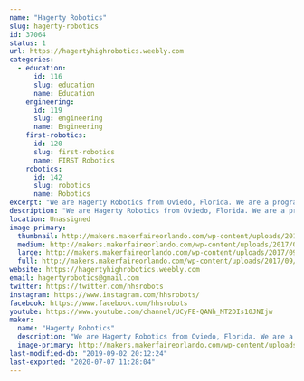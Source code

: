 ```yaml
---
name: "Hagerty Robotics"
slug: hagerty-robotics
id: 37064
status: 1
url: https://hagertyhighrobotics.weebly.com
categories:
  - education:
      id: 116
      slug: education
      name: Education
    engineering:
      id: 119
      slug: engineering
      name: Engineering
    first-robotics:
      id: 120
      slug: first-robotics
      name: FIRST Robotics
    robotics:
      id: 142
      slug: robotics
      name: Robotics
excerpt: "We are Hagerty Robotics from Oviedo, Florida. We are a program that aims to spread STEM to our community through our three teams that compete in the various competition levels FIRST and VEX has to offer. Last year, our robot took us all the way to the FIRST World Championships where we had a blast competing and learning. We hope to share our robot and the FIRST motto to the next generation of young innovators at Maker Faire Orlando and we can't wait to see you there!"
description: "We are Hagerty Robotics from Oviedo, Florida. We are a program that aims to spread STEM to our community through our three teams that compete in the various competition levels FIRST and VEX has to offer. Last year, with hard work and determination, our robot and engineering notebook took us all the way to the FIRST World Championships in Houston Texas.  At our exhibit, we will be demonstrating our robot(s) around the floor and showcasing our maneuverability, agility, and particle shooting abilities. Guests will have an opportunity to operate the robot and earn a special \"robot drivers license\"."
location: Unassigned
image-primary:
  thumbnail: http://makers.makerfaireorlando.com/wp-content/uploads/2017/09/Hagerty-1-150x150.jpg
  medium: http://makers.makerfaireorlando.com/wp-content/uploads/2017/09/Hagerty-1.jpg
  large: http://makers.makerfaireorlando.com/wp-content/uploads/2017/09/Hagerty-1.jpg
  full: http://makers.makerfaireorlando.com/wp-content/uploads/2017/09/Hagerty-1.jpg
website: https://hagertyhighrobotics.weebly.com
email: hagertyrobotics@gmail.com
twitter: https://twitter.com/hhsrobots
instagram: https://www.instagram.com/hhsrobots/
facebook: https://www.facebook.com/hhsrobots
youtube: https://www.youtube.com/channel/UCyFE-QANh_MT2DIs10JNIjw
maker:
  name: "Hagerty Robotics"
  description: "We are Hagerty Robotics from Oviedo, Florida. We are a program that aims to spread STEM to our community through our three teams that compete in the various competition levels FIRST and VEX has to offer. Last year, our robot took us all the way to the world championships where we placed second. We hope to share our robot and the FIRST motto to the next generation of young innovators."
  image-primary: http://makers.makerfaireorlando.com/wp-content/uploads/2017/09/Hagerty.jpg
last-modified-db: "2019-09-02 20:12:24"
last-exported: "2020-07-07 11:28:04"
---
```

